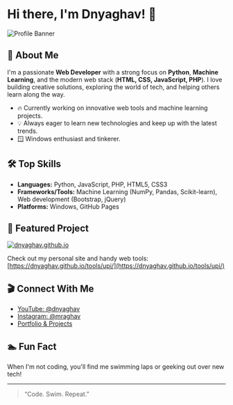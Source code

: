 # Hi there, I'm Dnyaghav! 👋

![Profile Banner]([https://i.ibb.co/pRh855d/19227988-1959845087570830-8368703961909166080-n.jpg])

## 🚀 About Me

I'm a passionate **Web Developer** with a strong focus on **Python**, **Machine Learning**, and the modern web stack (**HTML, CSS, JavaScript, PHP**). I love building creative solutions, exploring the world of tech, and helping others learn along the way.

- 🔥 Currently working on innovative web tools and machine learning projects.
- 💡 Always eager to learn new technologies and keep up with the latest trends.
- 🪟 Windows enthusiast and tinkerer.

## 🛠️ Top Skills

- **Languages:** Python, JavaScript, PHP, HTML5, CSS3
- **Frameworks/Tools:** Machine Learning (NumPy, Pandas, Scikit-learn), Web development (Bootstrap, jQuery)
- **Platforms:** Windows, GitHub Pages

## 🌟 Featured Project

[![dnyaghav.github.io](https://img.shields.io/badge/Visit%20My%20Website-222?style=flat&logo=github)](https://dnyaghav.github.io/tools/upi/)

Check out my personal site and handy web tools:  
[https://dnyaghav.github.io/tools/upi/](https://dnyaghav.github.io/tools/upi/)

## 🎬 Connect With Me

- [YouTube: @dnyaghav](https://www.youtube.com/@dnyaghav)
- [Instagram: @mraghav](https://instagram.com/mr.aghav)
- [Portfolio & Projects](https://dnyaghav.github.io/tools/upi/)

## 🏊 Fun Fact

When I'm not coding, you'll find me swimming laps or geeking out over new tech!

---

> “Code. Swim. Repeat.”
